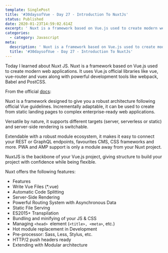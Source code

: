 ```yaml
---
template: SinglePost
title: '#30daysofVue - Day 27 - Introduction To NuxtJs'
status: Published
date: 2020-01-23T14:59:02.614Z
excerpt: ' Nuxt is a framework based on Vue.js used to create modern web applications. It uses Vue.js official libraries like vue, vue-router and vuex along with powerful development tools like webpack, Babel and PostCSS.'
categories:
  - category: Javascript
meta:
  description: ' Nuxt is a framework based on Vue.js used to create modern web applications. It uses Vue.js official libraries like vue, vue-router and vuex along with powerful development tools like webpack, Babel and PostCSS.'
  title: '#30daysofVue - Day 27 - Introduction To NuxtJs'
---
```

Today I learned about Nuxt JS. Nuxt is a framework based on Vue.js used to create modern web applications. It uses Vue.js official libraries like vue, vue-router and vuex along with powerful development tools like webpack, Babel and PostCSS.

From the official [docs](https://nuxtjs.org/guide): 

Nuxt is a framework designed to give you a robust architecture following official Vue guidelines. Incrementally adaptable, it can be used to create from static landing pages to complex enterprise-ready web applications.

Versatile by nature, it supports different targets (server, serverless or static) and server-side rendering is switchable.

Extendable with a robust module ecosystem, it makes it easy to connect your REST or GraphQL endpoints, favourites CMS, CSS frameworks and more. PWA and AMP support is only a module away from your Nuxt project.

NuxtJS is the backbone of your Vue.js project, giving structure to build your project with confidence while being flexible.



Nuxt offers the following features:

* Features
* Write Vue Files (*.vue)
* Automatic Code Splitting
* Server-Side Rendering
* Powerful Routing System with Asynchronous Data
* Static File Serving
* ES2015+ Transpilation
* Bundling and minifying of your JS & CSS
* Managing `<head> `element (`<title>, <meta>`, etc.)
* Hot module replacement in Development
* Pre-processor: Sass, Less, Stylus, etc.
* HTTP/2 push headers ready
* Extending with Modular architecture
